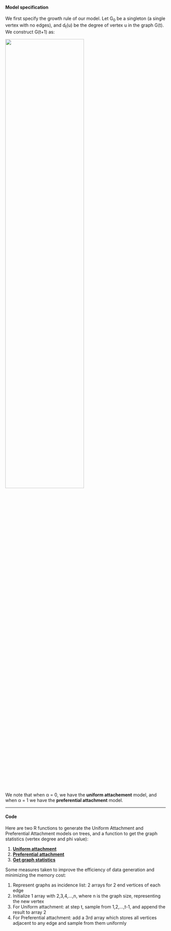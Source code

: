 #### Model specification

We first specify the growth rule of our model. Let G<sub>0</sub> be a singleton (a single vertex with no edges), and d<sub>t</sub>(u) be the degree of vertex u in the graph G(t). We construct G(t+1) as:

<img src="https://github.com/thn003/recovering_first_vertices/blob/master/Figures/Growth%20rule.png" width="70%" height="60%" class="center">

We note that when &alpha; = 0, we have the __uniform attachement__ model, and when &alpha; = 1 we have the __preferential attachment__ model.

***

#### Code

Here are two R functions to generate the Uniform Attachment and Preferential Attachment models on trees, and a function to get the graph statistics (vertex degree and phi value):

1.  __[Uniform attachment](https://github.com/thn003/recovering_first_vertices/blob/master/Data%20Generation/Graph%20Generation%20-%20Unif%20Attm%20on%20Tree%20Simulations.R)__
2.  __[Preferential attachment](https://github.com/thn003/recovering_first_vertices/blob/master/Data%20Generation/Graph%20Generation%20-%20Pref%20Attm%20on%20Tree%20Simulations.R)__
3.  __[Get graph statistics](https://github.com/thn003/recovering_first_vertices/blob/master/Data%20Generation/Graph%20Generation%20-%20Get%20Degree%20and%20Phi.R)__

Some measures taken to improve the efficiency of data generation and minimizing the memory cost:
1.  Represent graphs as incidence list: 2 arrays for 2 end vertices of each edge
2.  Initialize 1 array with 2,3,4,...,n, where n is the graph size, representing the new vertex
3.  For Uniform attachment: at step t, sample from 1,2,...,t-1, and append the result to array 2
4.  For Preferential attachment: add a 3rd array which stores all vertices adjacent to any edge and sample from them uniformly
